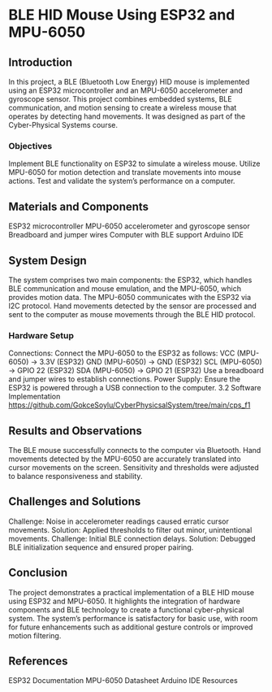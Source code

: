 # BLE HID Mouse Using ESP32 and MPU-6050 



## Introduction 

In this project, a BLE (Bluetooth Low Energy) HID mouse is implemented using an ESP32 microcontroller and an MPU-6050 accelerometer and gyroscope sensor. This project combines embedded systems, BLE communication, and motion sensing to create a wireless mouse that operates by detecting hand movements. It was designed as part of the Cyber-Physical Systems course. 

### Objectives 

Implement BLE functionality on ESP32 to simulate a wireless mouse. 
Utilize MPU-6050 for motion detection and translate movements into mouse actions. 
Test and validate the system’s performance on a computer. 
## Materials and Components 

ESP32 microcontroller 
MPU-6050 accelerometer and gyroscope sensor 
Breadboard and jumper wires 
Computer with BLE support 
Arduino IDE 
## System Design 

The system comprises two main components: the ESP32, which handles BLE communication and mouse emulation, and the MPU-6050, which provides motion data. The MPU-6050 communicates with the ESP32 via I2C protocol. Hand movements detected by the sensor are processed and sent to the computer as mouse movements through the BLE HID protocol. 

### Hardware Setup 

Connections: 
Connect the MPU-6050 to the ESP32 as follows: 
VCC (MPU-6050) → 3.3V (ESP32) 
GND (MPU-6050) → GND (ESP32) 
SCL (MPU-6050) → GPIO 22 (ESP32) 
SDA (MPU-6050) → GPIO 21 (ESP32) 
Use a breadboard and jumper wires to establish connections. 
Power Supply: 
Ensure the ESP32 is powered through a USB connection to the computer. 
3.2 Software Implementation 
 https://github.com/GokceSoylu/CyberPhysicsalSystem/tree/main/cps_f1 

## Results and Observations 

The BLE mouse successfully connects to the computer via Bluetooth. 
Hand movements detected by the MPU-6050 are accurately translated into cursor movements on the screen. 
Sensitivity and thresholds were adjusted to balance responsiveness and stability. 
## Challenges and Solutions 

Challenge: Noise in accelerometer readings caused erratic cursor movements. 
Solution: Applied thresholds to filter out minor, unintentional movements. 
Challenge: Initial BLE connection delays. 
Solution: Debugged BLE initialization sequence and ensured proper pairing. 
## Conclusion 

The project demonstrates a practical implementation of a BLE HID mouse using ESP32 and MPU-6050. It highlights the integration of hardware components and BLE technology to create a functional cyber-physical system. The system’s performance is satisfactory for basic use, with room for future enhancements such as additional gesture controls or improved motion filtering. 

## References 

ESP32 Documentation 
MPU-6050 Datasheet 
Arduino IDE Resources 
 

 